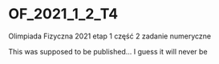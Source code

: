 # OF_2021_1_2_T4
Olimpiada Fizyczna 2021 etap 1 część 2 zadanie numeryczne

This was supposed to be published... I guess it will never be
